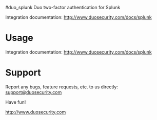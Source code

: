#duo_splunk
Duo two-factor authentication for Splunk

Integration documentation: <http://www.duosecurity.com/docs/splunk>
 
# Usage

Integration documentation: <http://www.duosecurity.com/docs/splunk>

# Support

Report any bugs, feature requests, etc. to us directly:
support@duosecurity.com

Have fun!

<http://www.duosecurity.com>
